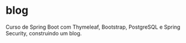 # blog
Curso de Spring Boot com Thymeleaf, Bootstrap, PostgreSQL e Spring Security, construindo um blog. 
